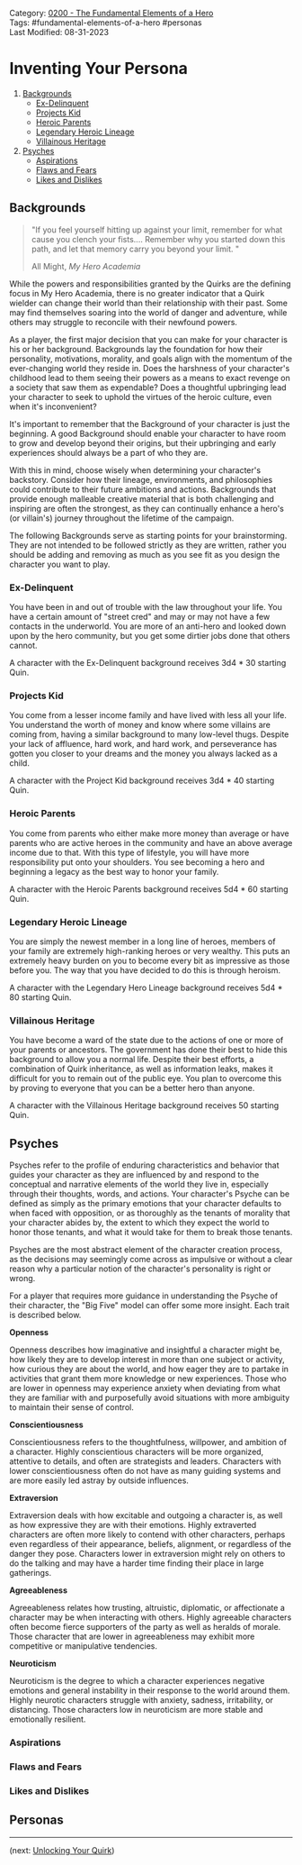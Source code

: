 Category: [0200 - The Fundamental Elements of a Hero](0200%20-%20The%20Fundamental%20Elements%20of%20a%20Hero.md)  
Tags: #fundamental-elements-of-a-hero #personas   
Last Modified: 08-31-2023  
# Inventing Your Persona

1. [Backgrounds](Inventing%20Your%20Persona.md#backgrounds)
	- [Ex-Delinquent](Inventing%20Your%20Persona.md#ex-delinquent)
	- [Projects Kid](Inventing%20Your%20Persona.md#projects-kid)
	- [Heroic Parents](Inventing%20Your%20Persona.md#heroic-parents)
	- [Legendary Heroic Lineage](Inventing%20Your%20Persona.md#legendary-heroic-lineage)
	- [Villainous Heritage](Inventing%20Your%20Persona.md#villainous-heritage)
2. [Psyches](Inventing%20Your%20Persona.md#psyches)
	- [Aspirations](Inventing%20Your%20Persona.md#aspirations)
	- [Flaws and Fears](Inventing%20Your%20Persona.md#flaws%20and%20fears)
	- [Likes and Dislikes](Inventing%20Your%20Persona.md#likes-and-dislikes)

## Backgrounds

> "If you feel yourself hitting up against your limit, remember for what cause you clench your fists.... Remember why you started down this path, and let that memory carry you beyond your limit. "
> 
> All Might, *My Hero Academia*

While the powers and responsibilities granted by the Quirks are the defining focus in My Hero Academia, there is no greater indicator that a Quirk wielder can change their world than their relationship with their past. Some may find themselves soaring into the world of danger and adventure, while others may struggle to reconcile with their newfound powers. 

As a player, the first major decision that you can make for your character is his or her background. Backgrounds lay the foundation for how their personality, motivations, morality, and goals align with the momentum of the ever-changing world they reside in. Does the harshness of your character's childhood lead to them seeing their powers as a means to exact revenge on a society that saw them as expendable? Does a thoughtful upbringing lead your character to seek to uphold the virtues of the heroic culture, even when it's inconvenient?

It's important to remember that the Background of your character is just the beginning. A good Background should enable your character to have room to grow and develop beyond their origins, but their upbringing and early experiences should always be a part of who they are.

With this in mind, choose wisely when determining your character's backstory. Consider how their lineage, environments, and philosophies could contribute to their future ambitions and actions. Backgrounds that provide enough malleable creative material that is both challenging and inspiring are often the strongest, as they can continually enhance a hero's (or villain's) journey throughout the lifetime of the campaign.

The following Backgrounds serve as starting points for your brainstorming. They are not intended to be followed strictly as they are written, rather you should be adding and removing as much as you see fit as you design the character you want to play.

### Ex-Delinquent

You have been in and out of trouble with the law throughout your life. You have a certain amount of "street cred" and may or may not have a few contacts in the underworld. You are more of an anti-hero and looked down upon by the hero community, but you get some dirtier jobs done that others cannot.

A character with the Ex-Delinquent background receives 3d4 * 30 starting Quin.

### Projects Kid

You come from a lesser income family and have lived with less all your life. You understand the worth of money and know where some villains are coming from, having a similar background to many low-level thugs. Despite your lack of affluence, hard work, and hard work, and perseverance has gotten you closer to your dreams and the money you always lacked as a child.

A character with the Project Kid background receives 3d4 * 40 starting Quin.

### Heroic Parents

You come from parents who either make more money than average or have parents who are active heroes in the community and have an above average income due to that. With this type of lifestyle, you will have more responsibility put onto your shoulders. You see becoming a hero and beginning a legacy as the best way to honor your family.

A character with the Heroic Parents background receives 5d4 * 60 starting Quin.

### Legendary Heroic Lineage

You are simply the newest member in a long line of heroes, members of your family are extremely high-ranking heroes or very wealthy. This puts an extremely heavy burden on you to become every bit as impressive as those before you. The way that you have decided to do this is through heroism.

A character with the Legendary Hero Lineage background receives 5d4 * 80 starting Quin.

### Villainous Heritage

You have become a ward of the state due to the actions of one or more of your parents or ancestors. The government has done their best to hide this background to allow you a normal life. Despite their best efforts, a combination of Quirk inheritance, as well as information leaks, makes it difficult for you to remain out of the public eye. You plan to overcome this by proving to everyone that you can be a better hero than anyone.

A character with the Villainous Heritage background receives 50 starting Quin.
## Psyches

Psyches refer to the profile of enduring characteristics and behavior that guides your character as they are influenced by and respond to the conceptual and narrative elements of the world they live in, especially through their thoughts, words, and actions. Your character's Psyche can be defined as simply as the primary emotions that your character defaults to when faced with opposition, or as thoroughly as the tenants of morality that your character abides by, the extent to which they expect the world to honor those tenants, and what it would take for them to break those tenants.

Psyches are the most abstract element of the character creation process, as the decisions may seemingly come across as impulsive or without a clear reason why a particular notion of the character's personality is right or wrong.

For a player that requires more guidance in understanding the Psyche of their character,  the "Big Five" model can offer some more insight. Each trait is described below.

**Openness**

Openness describes how imaginative and insightful a character might be, how likely they are to develop interest in more than one subject or activity, how curious they are about the world, and how eager they are to partake in activities that grant them more knowledge or new experiences. Those who are lower in openness may experience anxiety when deviating from what they are familiar with and purposefully avoid situations with more ambiguity to maintain their sense of control.

**Conscientiousness**

Conscientiousness refers to the thoughtfulness, willpower, and ambition of a character. Highly conscientious characters will be more organized, attentive to details, and often are strategists and leaders. Characters with lower conscientiousness often do not have as many guiding systems and are more easily led astray by outside influences.

**Extraversion**

Extraversion deals with how excitable and outgoing a character is, as well as how expressive they are with their emotions. Highly extraverted characters are often more likely to contend with other characters, perhaps even regardless of their appearance, beliefs, alignment, or regardless of the danger they pose. Characters lower in extraversion might rely on others to do the talking and may have a harder time finding their place in large gatherings.

**Agreeableness**

Agreeableness relates how trusting, altruistic, diplomatic, or affectionate a character may be when interacting with others. Highly agreeable characters often become fierce supporters of the party as well as heralds of morale. Those character that are lower in agreeableness may exhibit more competitive or manipulative tendencies.

**Neuroticism**

Neuroticism is the degree to which a character experiences negative emotions and general instability in their response to the world around them. Highly neurotic characters struggle with anxiety, sadness, irritability, or distancing. Those characters low in neuroticism are more stable and emotionally resilient.
### Aspirations

### Flaws and Fears

### Likes and Dislikes

## Personas

****

(next: [Unlocking Your Quirk](Unlocking%20Your%20Quirk.md))